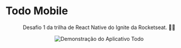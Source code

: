 # Todo Mobile
<p align="center">Desafio 1 da trilha de React Native do Ignite da Rocketseat. 💜🚀</p>

<div align="center">
<img alt="Demonstração do Aplicativo Todo" src="https://user-images.githubusercontent.com/66279500/128183050-96cddc6d-d81f-4b80-ac8e-1105fcfa9e27.gif"/>
</div>
